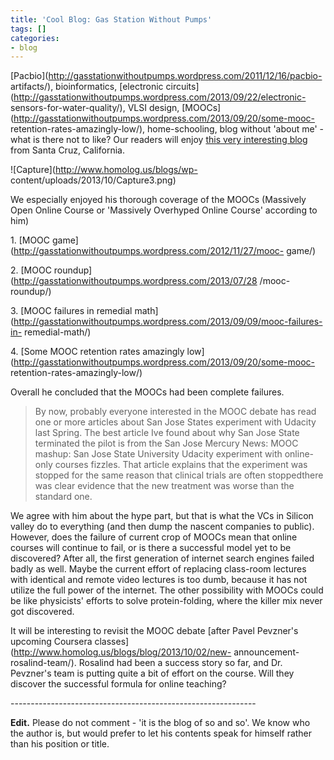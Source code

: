 ```yaml
---
title: 'Cool Blog: Gas Station Without Pumps'
tags: []
categories:
- blog
---
```

[Pacbio](http://gasstationwithoutpumps.wordpress.com/2011/12/16/pacbio-
artifacts/), bioinformatics, [electronic
circuits](http://gasstationwithoutpumps.wordpress.com/2013/09/22/electronic-
sensors-for-water-quality/), VLSI design,
[MOOCs](http://gasstationwithoutpumps.wordpress.com/2013/09/20/some-mooc-
retention-rates-amazingly-low/), home-schooling, blog without 'about me' -
what is there not to like? Our readers will enjoy [this very interesting
blog](http://gasstationwithoutpumps.wordpress.com/) from Santa Cruz,
California.
<!--more-->

![Capture](http://www.homolog.us/blogs/wp-
content/uploads/2013/10/Capture3.png)

We especially enjoyed his thorough coverage of the MOOCs (Massively Open
Online Course or 'Massively Overhyped Online Course' according to him)

1\. [MOOC game](http://gasstationwithoutpumps.wordpress.com/2012/11/27/mooc-
game/)

2\. [MOOC roundup](http://gasstationwithoutpumps.wordpress.com/2013/07/28
/mooc-roundup/)

3\. [MOOC failures in remedial
math](http://gasstationwithoutpumps.wordpress.com/2013/09/09/mooc-failures-in-
remedial-math/)

4\. [Some MOOC retention rates amazingly
low](http://gasstationwithoutpumps.wordpress.com/2013/09/20/some-mooc-
retention-rates-amazingly-low/)

Overall he concluded that the MOOCs had been complete failures.

> By now, probably everyone interested in the MOOC debate has read one or more
articles about San Jose States experiment with Udacity last Spring. The best
article Ive found about why San Jose State terminated the pilot is from the
San Jose Mercury News: MOOC mashup: San Jose State University Udacity
experiment with online-only courses fizzles. That article explains that the
experiment was stopped for the same reason that clinical trials are often
stoppedthere was clear evidence that the new treatment was worse than the
standard one.

We agree with him about the hype part, but that is what the VCs in Silicon
valley do to everything (and then dump the nascent companies to public).
However, does the failure of current crop of MOOCs mean that online courses
will continue to fail, or is there a successful model yet to be discovered?
After all, the first generation of internet search engines failed badly as
well. Maybe the current effort of replacing class-room lectures with identical
and remote video lectures is too dumb, because it has not utilize the full
power of the internet. The other possibility with MOOCs could be like
physicists' efforts to solve protein-folding, where the killer mix never got
discovered.

It will be interesting to revisit the MOOC debate [after Pavel Pevzner's
upcoming Coursera classes](http://www.homolog.us/blogs/blog/2013/10/02/new-
announcement-rosalind-team/). Rosalind had been a success story so far, and
Dr. Pevzner's team is putting quite a bit of effort on the course. Will they
discover the successful formula for online teaching?

\-------------------------------------------------------------

**Edit.** Please do not comment - 'it is the blog of so and so'. We know who the author is, but would prefer to let his contents speak for himself rather than his position or title.

